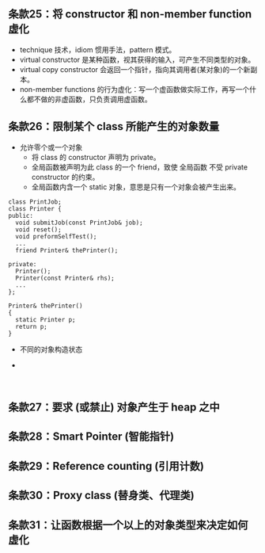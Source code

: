 ## 条款25：将 constructor 和 non-member function 虚化

* technique 技术，idiom 惯用手法，pattern 模式。
* virtual constructor 是某种函数，视其获得的输入，可产生不同类型的对象。
* virtual copy constructor 会返回一个指针，指向其调用者(某对象)的一个新副本。
* non-member functions 的行为虚化：写一个虚函数做实际工作，再写一个什么都不做的非虚函数，只负责调用虚函数。

## 条款26：限制某个 class 所能产生的对象数量

+ 允许零个或一个对象
  - 将 class 的 constructor 声明为 private。
  - 全局函数被声明为此 class 的一个 friend，致使 全局函数 不受 private constructor 的约束。
  - 全局函数内含一个 static 对象，意思是只有一个对象会被产生出来。

```
class PrintJob;
class Printer {
public:
  void submitJob(const PrintJob& job);
  void reset();
  void preformSelfTest();
  ...
  friend Printer& thePrinter();

private:
  Printer();
  Printer(const Printer& rhs);
  ...
};

Printer& thePrinter()
{
  static Printer p;
  return p;
}
```

+ 不同的对象构造状态

+ 
  

## 条款27：要求 (或禁止) 对象产生于 heap 之中

## 条款28：Smart Pointer (智能指针)

## 条款29：Reference counting (引用计数)

## 条款30：Proxy class (替身类、代理类)

## 条款31：让函数根据一个以上的对象类型来决定如何虚化
